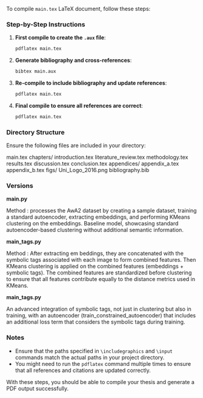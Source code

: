 
To compile `main.tex` LaTeX document, follow these steps:

### Step-by-Step Instructions

1. **First compile to create the `.aux` file**:
    ```bash
    pdflatex main.tex
    ```

2. **Generate bibliography and cross-references**:
    ```bash
    bibtex main.aux
    ```

3. **Re-compile to include bibliography and update references**:
    ```bash
    pdflatex main.tex
    ```

4. **Final compile to ensure all references are correct**:
    ```bash
    pdflatex main.tex
    ```

### Directory Structure

Ensure the following files are included in your directory:

main.tex
chapters/
introduction.tex
literature_review.tex
methodology.tex
results.tex
discussion.tex
conclusion.tex
appendices/
appendix_a.tex
appendix_b.tex
figs/
Uni_Logo_2016.png
bibliography.bib

### Versions 

**main.py**

Method : processes the AwA2 dataset by creating a sample dataset, training a standard autoencoder, extracting embeddings,
and performing KMeans clustering on the embeddings.
Baseline model, showcasing standard autoencoder-based clustering 
without additional semantic information.

**main_tags.py**

Method : After extracting em beddings, they are concatenated with the symbolic tags associated with each image to form 
combined features. Then KMeans clustering is applied on the combined features (embeddings + symbolic tags). 
The combined features are standardized before clustering to ensure that all features contribute equally to the distance
metrics used in KMeans.

**main_tags.py**

An advanced integration of symbolic tags, not just in clustering but also in training, with an autoencoder 
(train_constrained_autoencoder) that includes an additional loss term that considers the symbolic tags during training. 


### Notes

- Ensure that the paths specified in `\includegraphics` and `\input` commands match the actual paths in your project directory.
- You might need to run the `pdflatex` command multiple times to ensure that all references and citations are updated correctly.

With these steps, you should be able to compile your thesis and generate a PDF output successfully.
